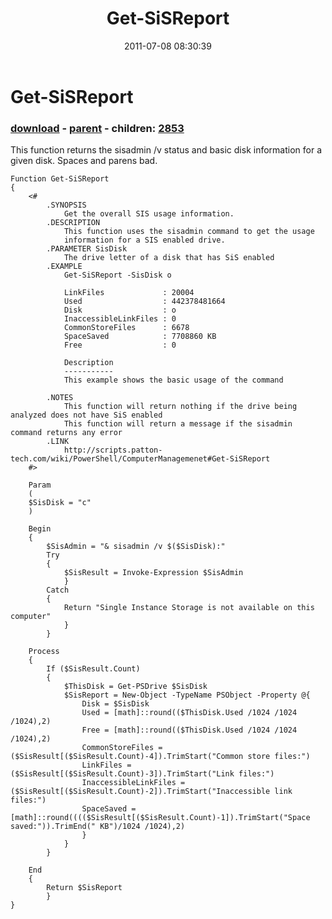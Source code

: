 ﻿---
pid:            2777
poster:         Jeff Patton
title:          Get-SiSReport
date:           2011-07-08 08:30:39
format:         posh
parent:         2776
parent:         2776
children:       2853
---

# Get-SiSReport

### [download](2777.ps1) - [parent](2776.md) - children: [2853](2853.md)

This function returns the sisadmin /v status and basic disk information for a given disk. Spaces and parens bad.

```posh
Function Get-SiSReport
{
    <#
        .SYNOPSIS
            Get the overall SIS usage information.
        .DESCRIPTION
            This function uses the sisadmin command to get the usage
            information for a SIS enabled drive.
        .PARAMETER SisDisk
            The drive letter of a disk that has SiS enabled
        .EXAMPLE
            Get-SiSReport -SisDisk o

            LinkFiles             : 20004
            Used                  : 442378481664
            Disk                  : o
            InaccessibleLinkFiles : 0
            CommonStoreFiles      : 6678
            SpaceSaved            : 7708860 KB
            Free                  : 0
            
            Description
            -----------
            This example shows the basic usage of the command

        .NOTES
            This function will return nothing if the drive being analyzed does not have SiS enabled
            This function will return a message if the sisadmin command returns any error
        .LINK
            http://scripts.patton-tech.com/wiki/PowerShell/ComputerManagemenet#Get-SiSReport
    #>
    
    Param
    (
    $SisDisk = "c"
    )

    Begin
    {
        $SisAdmin = "& sisadmin /v $($SisDisk):"
        Try
        {
            $SisResult = Invoke-Expression $SisAdmin
            }
        Catch
        {
            Return "Single Instance Storage is not available on this computer"
            }
        }

    Process
    {
        If ($SisResult.Count)
        {
            $ThisDisk = Get-PSDrive $SisDisk
            $SisReport = New-Object -TypeName PSObject -Property @{
                Disk = $SisDisk
                Used = [math]::round(($ThisDisk.Used /1024 /1024 /1024),2)
                Free = [math]::round(($ThisDisk.Used /1024 /1024 /1024),2)
                CommonStoreFiles = ($SisResult[($SisResult.Count)-4]).TrimStart("Common store files:")
                LinkFiles = ($SisResult[($SisResult.Count)-3]).TrimStart("Link files:")
                InaccessibleLinkFiles = ($SisResult[($SisResult.Count)-2]).TrimStart("Inaccessible link files:")
                SpaceSaved = [math]::round(((($SisResult[($SisResult.Count)-1]).TrimStart("Space saved:")).TrimEnd(" KB")/1024 /1024),2)
                }
            }
        }

    End
    {
        Return $SisReport
        }
}
```
